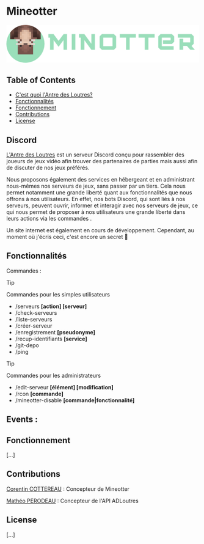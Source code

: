 # Mineotter

![mineotter-logo](https://github.com/Corentin-cott/mineotter-bot/blob/main/imgs/logo.png)

## Table of Contents

- [C'est quoi l'Antre des Loutres?](#Discord)
- [Fonctionnalités](#Fonctionnalités)
- [Fonctionnement](#Fonctionnement)
- [Contributions](#Contributions)
- [License](#license)

## Discord

[L'Antre des Loutres](https://discord.gg/k4ZBFVdntp) est un serveur Discord conçu pour rassembler des joueurs de jeux vidéo afin trouver des partenaires de parties mais aussi afin de discuter de nos jeux préférés.

Nous proposons également des services en hébergeant et en administrant nous-mêmes nos serveurs de jeux, sans passer par un tiers. Cela nous permet notamment une grande liberté quant aux fonctionnalités que nous offrons à nos utilisateurs. En effet, nos bots Discord, qui sont liés à nos serveurs, peuvent ouvrir, informer et interagir avec nos serveurs de jeux, ce qui nous permet de proposer à nos utilisateurs une grande liberté dans leurs actions via les commandes .

Un site internet est également en cours de développement. Cependant, au moment où j'écris ceci, c'est encore un secret 🤫

## Fonctionnalités

Commandes :
> [!TIP]
> Commandes pour les simples utilisateurs
- /serveurs **[action] [serveur]**
- /check-serveurs
- /liste-serveurs
- /créer-serveur
- /enregistrement **[pseudonyme]**
- /recup-identifiants **[service]**
- /git-depo
- /ping
> [!TIP]
> Commandes pour les administrateurs
- /edit-serveur **[élément] [modification]**
- /rcon **[commande]**
- /mineotter-disable **[commande|fonctionnalité]**

Events :
- 

## Fonctionnement

[...]

## Contributions

[Corentin COTTEREAU](https://github.com/Corentin-cott) : Concepteur de Mineotter

[Mathéo PERODEAU](https://github.com/matheo-1712) : Concepteur de l'API ADLoutres

## License

[...]

